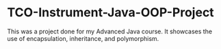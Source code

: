 # TCO-Instrument-Java-OOP-Project
This was a project done for my Advanced Java course. It showcases the use of encapsulation, inheritance, and polymorphism.
